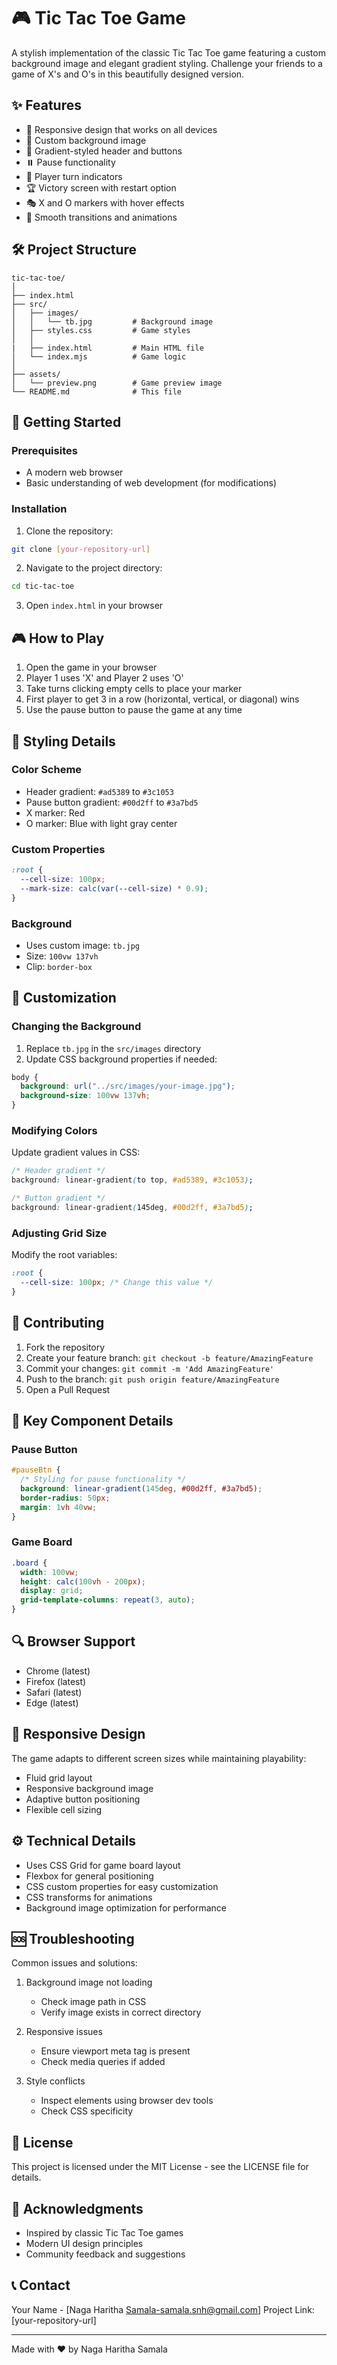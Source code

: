 # 🎮 Tic Tac Toe Game

A stylish implementation of the classic Tic Tac Toe game featuring a custom background image and elegant gradient styling. Challenge your friends to a game of X's and O's in this beautifully designed version.

## ✨ Features

- 📱 Responsive design that works on all devices
- 🎨 Custom background image
- 🌈 Gradient-styled header and buttons
- ⏸️ Pause functionality
- 🎯 Player turn indicators
- 🏆 Victory screen with restart option
- 🎭 X and O markers with hover effects
- 🔄 Smooth transitions and animations

## 🛠️ Project Structure

```
tic-tac-toe/
│
├── index.html
├── src/
│   ├── images/
│   │   └── tb.jpg         # Background image
│   ├── styles.css         # Game styles
│   │
|   ├── index.html         # Main HTML file
│   └── index.mjs          # Game logic
│
├── assets/
│   └── preview.png        # Game preview image
└── README.md              # This file

```

## 🚀 Getting Started

### Prerequisites

- A modern web browser
- Basic understanding of web development (for modifications)

### Installation

1. Clone the repository:

```bash
git clone [your-repository-url]
```

2. Navigate to the project directory:

```bash
cd tic-tac-toe
```

3. Open `index.html` in your browser

## 🎮 How to Play

1. Open the game in your browser
2. Player 1 uses 'X' and Player 2 uses 'O'
3. Take turns clicking empty cells to place your marker
4. First player to get 3 in a row (horizontal, vertical, or diagonal) wins
5. Use the pause button to pause the game at any time

## 🎨 Styling Details

### Color Scheme

- Header gradient: `#ad5389` to `#3c1053`
- Pause button gradient: `#00d2ff` to `#3a7bd5`
- X marker: Red
- O marker: Blue with light gray center

### Custom Properties

```css
:root {
  --cell-size: 100px;
  --mark-size: calc(var(--cell-size) * 0.9);
}
```

### Background

- Uses custom image: `tb.jpg`
- Size: `100vw 137vh`
- Clip: `border-box`

## 🔧 Customization

### Changing the Background

1. Replace `tb.jpg` in the `src/images` directory
2. Update CSS background properties if needed:

```css
body {
  background: url("../src/images/your-image.jpg");
  background-size: 100vw 137vh;
}
```

### Modifying Colors

Update gradient values in CSS:

```css
/* Header gradient */
background: linear-gradient(to top, #ad5389, #3c1053);

/* Button gradient */
background: linear-gradient(145deg, #00d2ff, #3a7bd5);
```

### Adjusting Grid Size

Modify the root variables:

```css
:root {
  --cell-size: 100px; /* Change this value */
}
```

## 🤝 Contributing

1. Fork the repository
2. Create your feature branch: `git checkout -b feature/AmazingFeature`
3. Commit your changes: `git commit -m 'Add AmazingFeature'`
4. Push to the branch: `git push origin feature/AmazingFeature`
5. Open a Pull Request

## 📝 Key Component Details

### Pause Button

```css
#pauseBtn {
  /* Styling for pause functionality */
  background: linear-gradient(145deg, #00d2ff, #3a7bd5);
  border-radius: 50px;
  margin: 1vh 40vw;
}
```

### Game Board

```css
.board {
  width: 100vw;
  height: calc(100vh - 200px);
  display: grid;
  grid-template-columns: repeat(3, auto);
}
```

## 🔍 Browser Support

- Chrome (latest)
- Firefox (latest)
- Safari (latest)
- Edge (latest)

## 📱 Responsive Design

The game adapts to different screen sizes while maintaining playability:

- Fluid grid layout
- Responsive background image
- Adaptive button positioning
- Flexible cell sizing

## ⚙️ Technical Details

- Uses CSS Grid for game board layout
- Flexbox for general positioning
- CSS custom properties for easy customization
- CSS transforms for animations
- Background image optimization for performance

## 🆘 Troubleshooting

Common issues and solutions:

1. Background image not loading

   - Check image path in CSS
   - Verify image exists in correct directory

2. Responsive issues

   - Ensure viewport meta tag is present
   - Check media queries if added

3. Style conflicts
   - Inspect elements using browser dev tools
   - Check CSS specificity

## 📄 License

This project is licensed under the MIT License - see the LICENSE file for details.

## 🙏 Acknowledgments

- Inspired by classic Tic Tac Toe games
- Modern UI design principles
- Community feedback and suggestions

## 📞 Contact

Your Name - [Naga Haritha Samala-samala.snh@gmail.com]
Project Link: [your-repository-url]

---

Made with ❤️ by Naga Haritha Samala

